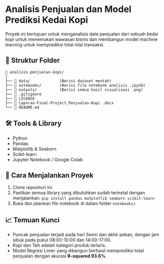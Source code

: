 # Analisis Penjualan dan Model Prediksi Kedai Kopi

Proyek ini bertujuan untuk menganalisis data penjualan dari sebuah kedai kopi untuk menemukan wawasan bisnis dan membangun model machine learning untuk memprediksi total nilai transaksi.

## 📁 Struktur Folder
```
📁 analisis-penjualan-kopi/
|
├── 📁 data/             (Berisi dataset mentah)
├── 📁 notebooks/        (Berisi file notebook analisis .ipynb)
├── 📁 outputs/          (Berisi semua hasil visualisasi .png)
├── 📄 .gitignore
├── 📄 LICENSE
├── 📄 Laporan-Final-Project_Penjualan-Kopi .docx
└── 📄 README.md
```

## 🛠️ Tools & Library
* Python
* Pandas
* Matplotlib & Seaborn
* Scikit-learn
* Jupyter Notebook / Google Colab

## 🚀 Cara Menjalankan Proyek
1. Clone repositori ini.
2. Pastikan semua library yang dibutuhkan sudah terinstal dengan menjalankan:
   `pip install pandas matplotlib seaborn scikit-learn`
3. Buka dan jalankan file notebook di dalam folder `notebooks/`.

## 📈 Temuan Kunci
* Puncak penjualan terjadi pada hari Senin dan akhir pekan, dengan jam sibuk pada pukul 08:00-10:00 dan 14:00-17:00.
* Kopi dan Teh adalah kategori produk terlaris.
* Model Regresi Linier yang dibangun berhasil memprediksi total penjualan dengan akurasi **R-squared 93.6%**.
